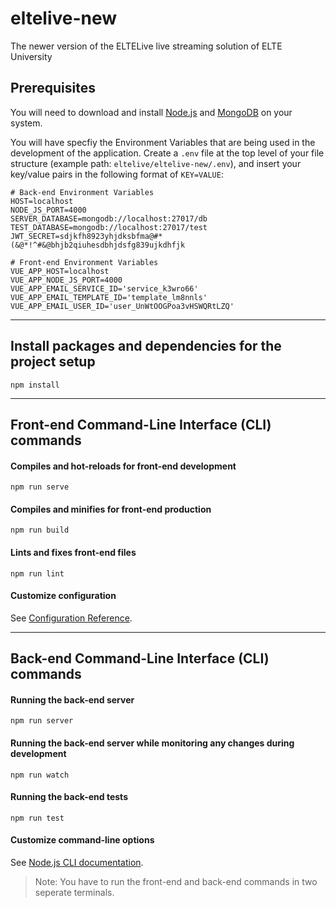 # eltelive-new
The newer version of the ELTELive live streaming solution of ELTE University

## Prerequisites
You will need to download and install [Node.js] and [MongoDB] on your system.

You will have specfiy the Environment Variables that are being used in the development of the application.
Create a `.env` file at the top level of your file structure (example path: `eltelive/eltelive-new/.env`), and insert your key/value pairs in the following format of `KEY=VALUE`:
```
# Back-end Environment Variables
HOST=localhost
NODE_JS_PORT=4000
SERVER_DATABASE=mongodb://localhost:27017/db
TEST_DATABASE=mongodb://localhost:27017/test
JWT_SECRET=sdjkfh8923yhjdksbfma@#*(&@*!^#&@bhjb2qiuhesdbhjdsfg839ujkdhfjk

# Front-end Environment Variables
VUE_APP_HOST=localhost
VUE_APP_NODE_JS_PORT=4000
VUE_APP_EMAIL_SERVICE_ID='service_k3wro66'
VUE_APP_EMAIL_TEMPLATE_ID='template_lm8nnls'
VUE_APP_EMAIL_USER_ID='user_UnWtOOGPoa3vHSWQRtLZQ'
```
---

## Install packages and dependencies for the project setup
```
npm install
```

---

## Front-end Command-Line Interface (CLI) commands
#### Compiles and hot-reloads for front-end development
```
npm run serve
```
#### Compiles and minifies for front-end production
```
npm run build
```
#### Lints and fixes front-end files
```
npm run lint
```
#### Customize configuration
See [Configuration Reference](https://cli.vuejs.org/config/).

---

## Back-end Command-Line Interface (CLI) commands
#### Running the back-end server
```
npm run server
```
#### Running the back-end server while monitoring any changes during development
```
npm run watch
```
#### Running the back-end tests
```
npm run test
```
#### Customize command-line options
See [Node.js CLI documentation](https://nodejs.org/api/cli.html).

> Note: You have to run the front-end and back-end commands in two seperate terminals.

[Node.js]: https://nodejs.org/en/download/
[MongoDB]: https://www.mongodb.com/try/download
